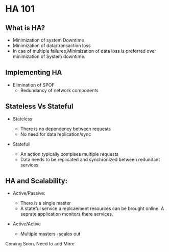 # HA 101

## What is HA?
   * Minimization of system Downtime
   * Minimization of data/transaction loss
   * In cae of multiple failures,Minimization of data loss 
     is preferred over minimization of System downtime.

## Implementing HA

  * Elimination of SPOF
     - Redundancy of network components


## Stateless Vs Stateful
   - Stateless
   
     * There is no dependency between requests
     * No need for data replication/sync
   - Statefull
   
     * An action typically compises multiple requests
     * Data needs to be replicated and synchronized between redundant services

## HA and Scalability:
  - Active/Passive:
    * There is a single master
    * A stateful service a replcaement resources can be brought online. A seprate application monitors there services,
      
  - Active/Active
    * Multiple masters -scales out

Coming Soon. Need to add More
